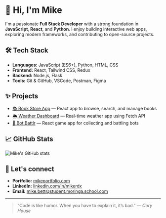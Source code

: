 # 👋 Hi, I'm Mike

I'm a passionate **Full Stack Developer** with a strong foundation in **JavaScript**, **React**, and **Python**. I enjoy building interactive web apps, exploring modern frameworks, and contributing to open-source projects.

## 🛠️ Tech Stack
- **Languages:** JavaScript (ES6+), Python, HTML, CSS
- **Frontend:** React, Tailwind CSS, Redux
- **Backend:** Node.js, Flask
- **Tools:** Git & GitHub, VSCode, Postman, Figma

## ✨ Projects
- [📚 Book Store App](https://github.com/mikerdx/book-store) — React app to browse, search, and manage books
- [🌦️ Weather Dashboard](https://github.com/mikerdx/weather-app) — Real-time weather app using Fetch API
- [🤖 Bot Battlr](https://github.com/mikerdx/bot-battlr) — React game app for collecting and battling bots

## 📈 GitHub Stats  
![Mike's GitHub stats](https://github-readme-stats.vercel.app/api?username=mikerdx&show_icons=true&theme=react)

## 🚀 Let's connect
- **Portfolio:** [mikeportfolio.com](https://mikeportfolio.com)
- **LinkedIn:** [linkedin.com/in/mikerdx](https://linkedin.com/in/mikerdx)
- **Email:** mike.bett@student.moringa.school.com

---

> “Code is like humor. When you have to explain it, it’s bad.” — *Cory House*
